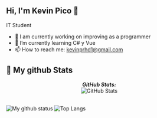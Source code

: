 ## Hi, I'm Kevin Pico 👋

IT Student

- 🔭 I am currently working on improving as a programmer
- 🌱 I’m currently learning C# y Vue
- 📫 How to reach me: kevinprhd1@gmail.com

<h2>👀 My github Stats</h2>

<div>
  
  <p align="center">
  <b><em>GitHub Stats:</em></b> <br/>
    <img src="https://github-readme-streak-stats.herokuapp.com/?user=Bhargavi-hash" alt="GitHub Stats" /> <br/><br/>
  
</div>

![My github status](https://github-readme-stats.vercel.app/api?username=Bhargavi-hash&show_icons=true&include_all_commits=true)
![Top Langs](https://github-readme-stats.vercel.app/api/top-langs/?username=Bhargavi-hash&layout=compact)

